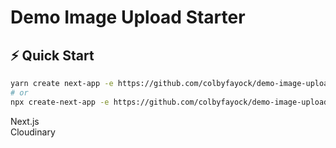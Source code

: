 # Demo Image Upload Starter

## ⚡️ Quick Start

```bash
yarn create next-app -e https://github.com/colbyfayock/demo-image-upload-starter
# or
npx create-next-app -e https://github.com/colbyfayock/demo-image-upload-starter
```


Next.js  
Cloudinary  
